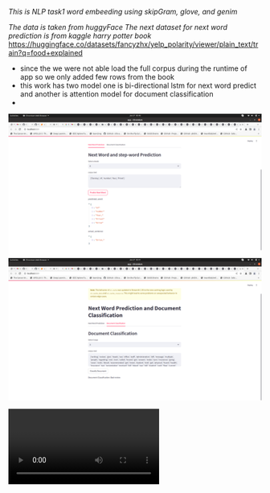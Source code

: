 *This is NLP task1 word embeeding using skipGram, glove, and genim*

*The data is taken from huggyFace*
*The next dataset for next word prediction is from kaggle harry potter book*
https://huggingface.co/datasets/fancyzhx/yelp_polarity/viewer/plain_text/train?q=food+explained


* since the we were not able load the full corpus during the runtime of app so we only added few rows from the book
* this work has two model one is bi-directional lstm for next word predict and another is attention model for document classification
* 

![shot_word](Shot1.png)
![shot_word2](Shot2.png)

![short](cast.webm)
